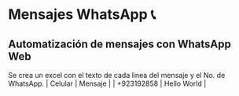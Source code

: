 # Mensajes WhatsApp 📞

## Automatización de mensajes con WhatsApp Web
Se crea un excel con el texto de cada linea del mensaje y el No. de WhatsApp.
| Celular | Mensaje |
| +923192858 | Hello World  |
  
